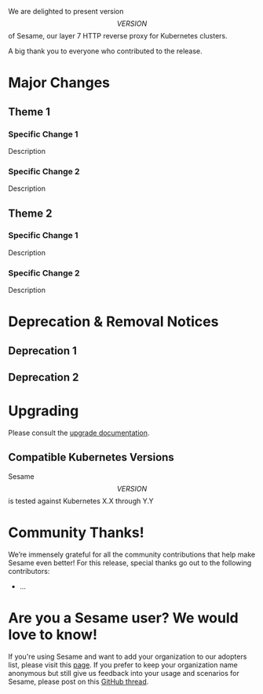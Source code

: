 We are delighted to present version $$VERSION$$ of Sesame, our layer 7 HTTP reverse proxy for Kubernetes clusters.

A big thank you to everyone who contributed to the release.

# Major Changes

## Theme 1

### Specific Change 1

Description

### Specific Change 2

Description

## Theme 2

### Specific Change 1

Description

### Specific Change 2

Description

# Deprecation & Removal Notices

## Deprecation 1

## Deprecation 2

# Upgrading
Please consult the [upgrade documentation](https://projectsesame.io/resources/upgrading/).

## Compatible Kubernetes Versions

Sesame $$VERSION$$ is tested against Kubernetes X.X through Y.Y

# Community Thanks!
We’re immensely grateful for all the community contributions that help make Sesame even better! For this release, special thanks go out to the following contributors:
- ...

# Are you a Sesame user? We would love to know!
If you're using Sesame and want to add your organization to our adopters list, please visit this [page](https://github.com/projectsesame/sesame/blob/master/ADOPTERS.md). If you prefer to keep your organization name anonymous but still give us feedback into your usage and scenarios for Sesame, please post on this [GitHub thread](https://github.com/projectsesame/sesame/issues/1269).
